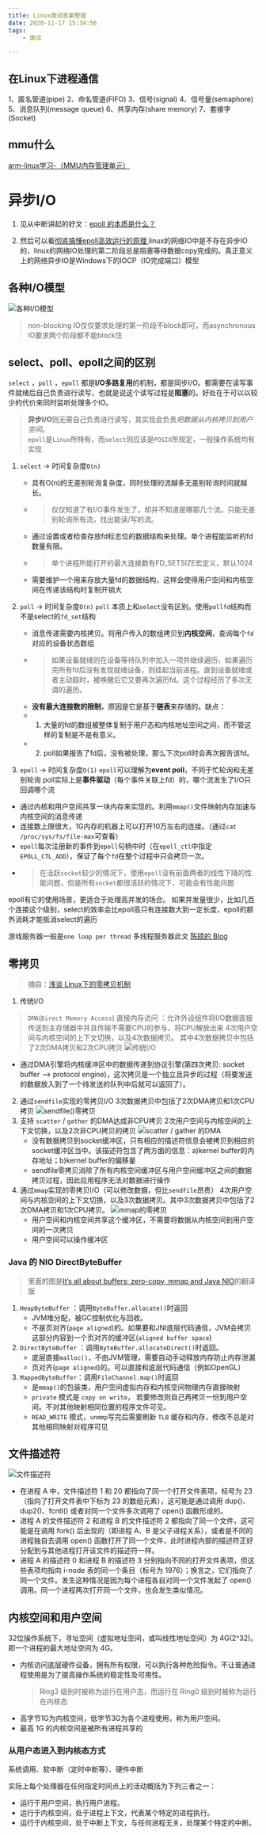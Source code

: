 ```yaml
---
title: Linux面试答案整理
date: 2020-11-17 15:34:56
tags:
    - 面试

---
```

## 在Linux下进程通信
1、匿名管道(pipe)
2、命名管道(FIFO)
3、信号(signal)
4、信号量(semaphore)
5、消息队列(message queue)
6、共享内存(share memory)
7、套接字(Socket)
 
## mmu什么
[arm-linux学习-（MMU内存管理单元）](https://www.cnblogs.com/alantu2018/p/9002309.html)

# 异步I/O
1. 见从中断讲起的好文：[epoll 的本质是什么？](https://my.oschina.net/editorial-story/blog/3052308?p=2)
<!--more-->
2. 然后可以看[彻底搞懂epoll高效运行的原理
](https://mp.weixin.qq.com/s/FRg_lSHDiZofzTZApU6z9Q)
linux的网络IO中是不存在异步IO的，linux的网络IO处理的第二阶段总是阻塞等待数据copy完成的。真正意义上的网络异步IO是Windows下的IOCP（IO完成端口）模型

## 各种I/O模型
![各种I/O模型](https://blog-10039692.file.myqcloud.com/1500017105443_4641_1500017105783.png)
> non-blocking IO仅仅要求处理的第一阶段不block即可，而asynchronous IO要求两个阶段都不能block住
## select、poll、epoll之间的区别
`select` ，`poll` ，`epoll` 都是**I/O多路复用**的机制，都是同步I/O。都需要在读写事件就绪后自己负责进行读写，也就是说这个读写过程是**阻塞**的。好处在于可以以较少的代价来同时监听处理多个IO。
> **异步I/O**则无需自己负责进行读写，其实现会负责*把数据从内核拷贝到用户空间*。  
`epoll`是`Linux`所特有，而`select`则应该是`POSIX`所规定，一般操作系统均有实现
1. `select` -> 时间复杂度`O(n)`
   - 具有O(n)的无差别轮询复杂度，同时处理的流越多无差别轮询时间就越长。
   - > 仅仅知道了有I/O事件发生了，却并不知道是哪那几个流。只能无差别轮询所有流，找出能读/写的流。
   - 通过设置或者检查存放fd标志位的数据结构来处理。单个进程能监听的fd数量有限。
   - > 单个进程所能打开的最大连接数有FD_SETSIZE宏定义，默认1024
   - 需要维护一个用来存放大量fd的数据结构，这样会使得用户空间和内核空间在传递该结构时复制开销大
2. `poll` -> 时间复杂度`O(n)`
`poll` 本质上和`select`没有区别。使用`pollfd`结构而不是select的`fd_set`结构
   - 消息传递需要内核拷贝。将用户传入的数组拷贝到**内核空间**，查询每个`fd`对应的设备状态数组
   - > 如果设备就绪则在设备等待队列中加入一项并继续遍历，如果遍历完所有fd后没有发现就绪设备，则挂起当前进程。直到设备就绪或者主动超时，被唤醒后它又要再次遍历fd。这个过程经历了多次无谓的遍历。
   - **没有最大连接数的限制**，原因是它是基于**链表**来存储的。缺点：
   - 1. 大量的fd的数组被整体复制于用户态和内核地址空间之间，而不管这样的复制是不是有意义。
   - 2. poll如果报告了fd后，没有被处理，那么下次poll时会再次报告该fd。

3. `epoll` -> 时间复杂度`O(1)`
`epoll`可以理解为**event poll**，不同于忙轮询和无差别轮询
poll实际上是**事件驱动**（每个事件关联上fd）的，哪个流发生了I/O只回调哪个流

- 通过内核和用户空间共享一块内存来实现的。利用`mmap()`文件映射内存加速与内核空间的消息传递
- 连接数上限很大，1G内存的机器上可以打开10万左右的连接。（通过`cat /proc/sys/fs/file-max`可查看）
- `epoll`每次注册新的事件到`epoll`句柄中时（在`epoll_ctl`中指定`EPOLL_CTL_ADD`），保证了每个`fd`在整个过程中只会拷贝一次。
- > 在活跃`socket`较少的情况下，使用`epoll`没有前面两者的线性下降的性能问题，但是所有`socket`都很活跃的情况下，可能会有性能问题

epoll有它的使用场景，更适合于处理高并发的场合。
如果并发量很少，比如几百个连接这个级别，select的效率会比epoll高只有连接数大到一定长度，epoll的额外消耗才能抵消select的遍历

游戏服务器一般是`one loop per thread`
多线程服务器此文 [陈硕的 Blog](https://www.cnblogs.com/solstice/archive/2010/02/12/multithreaded_server.html)

## 零拷贝
> 摘自：[浅谈 Linux下的零拷贝机制](https://www.jianshu.com/p/e76e3580e356)

1. 传统I/O
> `DMA`(`Direct Memory Access`) 直接内存访问 ：允许外设组件将I/O数据直接传送到主存储器中并且传输不需要CPU的参与，将CPU解放出来
4次用户空间与内核空间的上下文切换，以及4次数据拷贝。
其中4次数据拷贝中包括了2次DMA拷贝和2次CPU拷贝
![传统I/O](https://upload-images.jianshu.io/upload_images/4235178-40631870dd4c58db.jpeg?imageMogr2/auto-orient/strip|imageView2/2/w/426/format/webp)
   - 通过DMA引擎将内核缓冲区中的数据传递到协议引擎(第四次拷贝: socket buffer ——> protocol engine)，这次拷贝是一个独立且异步的过程（将要发送的数据放入到了一个待发送的队列中后就可以返回了）。
2. 通过`sendfile`实现的零拷贝I/O
3次数据拷贝中包括了2次DMA拷贝和1次CPU拷贝
![sendfile()零拷贝](https://upload-images.jianshu.io/upload_images/4235178-66c23adafbfbd47f.jpeg?imageMogr2/auto-orient/strip|imageView2/2/w/418/format/webp)
3. 支持 `scatter` / `gather` 的DMA达成非CPU拷贝
2次用户空间与内核空间的上下文切换，以及2次非CPU拷贝的拷贝
![scatter / gather 的DMA](https://upload-images.jianshu.io/upload_images/4235178-df9323d3ae59b8f8.jpeg?imageMogr2/auto-orient/strip|imageView2/2/w/432/format/webp)
   - 没有数据拷贝到socket缓冲区，只有相应的描述符信息会被拷贝到相应的socket缓冲区当中。该描述符包含了两方面的信息：a)kernel buffer的内存地址；b)kernel buffer的偏移量
   - sendfile零拷贝消除了所有内核空间缓冲区与用户空间缓冲区之间的数据拷贝过程，因此应用程序无法对数据进行操作
4. 通过`mmap`实现的零拷贝I/O（可以修改数据，但比`sendfile`昂贵）
4次用户空间与内核空间的上下文切换，以及3次数据拷贝。其中3次数据拷贝中包括了2次DMA拷贝和1次CPU拷贝。
![mmap的零拷贝](https://upload-images.jianshu.io/upload_images/4235178-2700bead4cf14739.jpeg?imageMogr2/auto-orient/strip|imageView2/2/w/429/format/webp)
   - 用户空间和内核空间共享这个缓冲区，不需要将数据从内核空间到用户空间的一次拷贝
   - 用户空间可以操作缓冲区

### Java 的 NIO DirectByteBuffer
> 里面的图是[It’s all about buffers: zero-copy, mmap and Java NIO](https://medium.com/@xunnan.xu/its-all-about-buffers-zero-copy-mmap-and-java-nio-50f2a1bfc05c)的翻译版
1. `HeapByteBuffer` ：调用`ByteBuffer.allocate()`时返回
   - JVM堆分配，被GC控制优化与回收。
   - 不是页对齐(`page aligned`)的。如果要和JNI底层代码通信，JVM会拷贝这部分内容到一个页对齐的缓冲区(`aligned buffer space`)
2. `DirectByteBuffer` ：调用`ByteBuffer.allocateDirect()`时返回。
   - 底层直接`malloc()`，不由JVM管理，需要自动手动释放内存防止内存泄漏
   - 页对齐(`page aligned`)的。可以直接和底层代码通信（例如OpenGL）
3. `MappedByteBuffer`：调用`FileChannel.map()`时返回
   - 是`mmap()`的包装类，用户空间虚拟内存和内核空间物理内存直接映射
   - `private` 模式是 `copy on write`， 若要修改则自己再拷贝一份到用户空间。不对其他映射相同位置的程序文件可见。
   - `READ_WRITE` 模式，`unmmp`写完后需要刷新 `TLB` 缓存和内存，修改不总是对其他相同映射对程序可见


## 文件描述符
![文件描述符](https://img-blog.csdnimg.cn/20190421151618649.png?x-oss-process=image/watermark,type_ZmFuZ3poZW5naGVpdGk,shadow_10,text_aHR0cHM6Ly9ibG9nLmNzZG4ubmV0L3dhbjEzMTQx,size_16,color_FFFFFF,t_70)
- 在进程 A 中，文件描述符 1 和 20 都指向了同一个打开文件表项，标号为 23（指向了打开文件表中下标为 23 的数组元素），这可能是通过调用 dup()、dup2()、fcntl() 或者对同一个文件多次调用了 open() 函数形成的。
- 进程 A 的文件描述符 2 和进程 B 的文件描述符 2 都指向了同一个文件，这可能是在调用 fork() 后出现的（即进程 A、B 是父子进程关系），或者是不同的进程独自去调用 open() 函数打开了同一个文件，此时进程内部的描述符正好分配到与其他进程打开该文件的描述符一样。
- 进程 A 的描述符 0 和进程 B 的描述符 3 分别指向不同的打开文件表项，但这些表项均指向 i-node 表的同一个条目（标号为 1976）；换言之，它们指向了同一个文件。发生这种情况是因为每个进程各自对同一个文件发起了 open() 调用。同一个进程两次打开同一个文件，也会发生类似情况。 


## 内核空间和用户空间
32位操作系统下，寻址空间（虚拟地址空间，或叫线性地址空间）为 4G(2^32)。即一个进程的最大地址空间为 4G。
- 内核访问底层硬件设备，拥有所有权限，可以执行各种危险指令。不让普通进程使用是为了提高操作系统的稳定性及可用性。
   >  Ring3 级别时被称为运行在用户态，而运行在 Ring0 级别时被称为运行在内核态
- 高字节1G为内核空间，低字节3G为各个进程使用，称为用户空间。
- 最高 1G 的内核空间是被所有进程共享的
### 从用户态进入到内核态方式
系统调用、软中断（定时中断等）、硬件中断

实际上每个处理器在任何指定时间点上的活动概括为下列三者之一：
- 运行于用户空间，执行用户进程。
- 运行于内核空间，处于进程上下文，代表某个特定的进程执行。
- 运行于内核空间，处于中断上下文，与任何进程无关，处理某个特定的中断。


